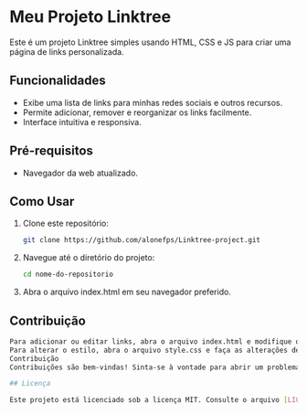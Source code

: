 # Meu Projeto Linktree

Este é um projeto Linktree simples usando HTML, CSS e JS para criar uma página de links personalizada.

## Funcionalidades

- Exibe uma lista de links para minhas redes sociais e outros recursos.
- Permite adicionar, remover e reorganizar os links facilmente.
- Interface intuitiva e responsiva.

## Pré-requisitos

- Navegador da web atualizado.

## Como Usar

1. Clone este repositório:

   ```bash
   git clone https://github.com/alonefps/Linktree-project.git
   
2. Navegue até o diretório do projeto:

   ```bash
   cd nome-do-repositorio

3. Abra o arquivo index.html em seu navegador preferido.


## Contribuição

   ```bash
   Para adicionar ou editar links, abra o arquivo index.html e modifique o código HTML conforme necessário.
   Para alterar o estilo, abra o arquivo style.css e faça as alterações desejadas.
   Contribuição
   Contribuições são bem-vindas! Sinta-se à vontade para abrir um problema (issue) ou enviar um pedido de pull (pull request).

## Licença

Este projeto está licenciado sob a licença MIT. Consulte o arquivo [LICENSE](./LICENSE) para obter mais detalhes.

